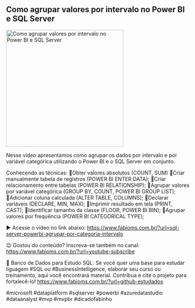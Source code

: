 ## Como agrupar valores por intervalo no Power BI e SQL Server

<img src="https://fabioms.com.br//uploads/youtube/j44t9dW2AMQ.png" alt="Como agrupar valores por intervalo no Power BI e SQL Server" title="SQL Server" width="320"/>

Nesse vídeo apresentamos como agrupar os dados por intervalo e por variável categórica utilizando o Power BI e o SQL Server em conjunto.

Conhecendo as técnicas:
🔹Obter valores absolutos (COUNT, SUM)
🔹Criar manualmente tabela de registros (POWER BI ENTER DATA);
🔹Criar relacionamento entre tabelas (POWER BI RELATIONSHIP);
🔹Agrupar valores por variável categórica (GROUP BY, COUNT, POWER BI GROUP LIST);
🔹Adicionar coluna calculada (ALTER TABLE, COLUMNS); 
🔹Declarar variáveis (DECLARE, MIN, MAX);
🔹Imprimir resultado em tela (PRINT, CAST);
🔹Identificar tamanho da classe (FLOOR, POWER BI BIN);
🔹Agrupar valores por frequência (POWER BI CATEGORICAL TYPE);

▶️ Acesse o vídeo no link abaixo:
https://www.fabioms.com.br/?url=sql-server-powerbi-agrupar-por-categoria-intervalo

😉 Gostou do conteúdo? Inscreva-se também no canal:
https://www.fabioms.com.br/?url=youtube-subscribe 

🎁 Banco de Dados para Estudo SQL:
Se você quer uma base para estudar liguagem #SQL ou #BusinessIntelligence, elaborar seu curso ou treinamento, aqui você encontrará material. 
Contribua e cite o projeto para fortalecê-lo!
https://www.fabioms.com.br/?url=github-estudados

#microsoft #dataplatform #sqlserver #powerbi #azuredatastudio #dataanalyst #mvp #mvpbr #dicadofabinho